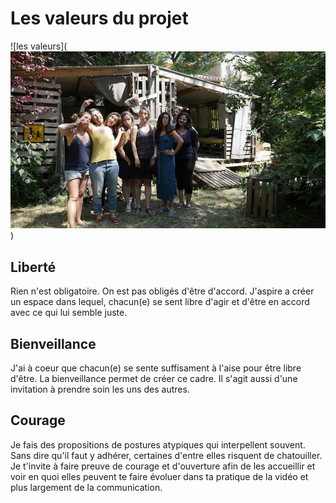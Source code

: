 # Les valeurs du projet

![les valeurs](![Silence, action !](https://github.com/Julia-barbelane/formation-video-atypique/blob/master/photos/promo-1/groupe.jpg)
)

## Liberté
Rien n'est obligatoire. On est pas obligés d'être d'accord. J'aspire a créer un espace dans lequel, chacun(e) se sent libre d'agir et d'être en accord avec ce qui lui semble juste.

## Bienveillance
J'ai à coeur que chacun(e) se sente suffisament à l'aise pour être libre d'être. La bienveillance permet de créer ce cadre.
Il s'agit aussi d'une invitation à prendre soin les uns des autres.

## Courage
Je fais des propositions de postures atypiques qui interpellent souvent. Sans dire qu'il faut y adhérer, certaines d'entre elles risquent de chatouiller. Je t'invite à faire preuve de
courage et d'ouverture afin de les accueillir et voir en quoi elles peuvent te faire évoluer dans ta pratique de la vidéo et plus largement de la communication.
